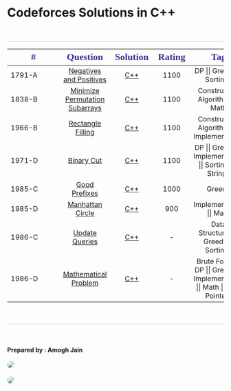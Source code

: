 <h1>Codeforces Solutions in C++</h1> 
<br>
<hr style="height:1px; background-color:#d0d0d0; margin-bottom: 0px;">   
<table>
 <thead>
  <tr style="color:#3b308f; font-family: Algerian; font-size: 22px;">
   <th style="min-width:100px">#</th>
   <th>Question</th>
   <th>Solution</th>
   <th>Rating</th>
   <th>Tag</th>
 </tr>
</thead>
<tbody>
  <tr>
    <td>1791-A</td>
    <td style="text-align:center;"><a href="https://codeforces.com/contest/1791/problem/E">Negatives and Positives</a></td>
    <td style="text-align:center;"><a href="./Codes/1791E.cpp">C++</a></td>
    <td style="text-align:center;">1100</td>
    <td style="text-align:center;">DP || Greedy || Sortings</td>
  </tr>
  <tr>
    <td>1838-B</td>
    <td style="text-align:center;"><a href="https://codeforces.com/contest/1838/problem/B">Minimize Permutation Subarrays</a></td>
    <td style="text-align:center;"><a href="./Codes/1838B.cpp">C++</a></td>
    <td style="text-align:center;">1100</td>
    <td style="text-align:center;">Constructive Algorithms || Math</td>
  </tr>
  <tr>
    <td>1966-B</td>
    <td style="text-align:center;"><a href="https://codeforces.com/contest/1966/problem/B">Rectangle Filling</a></td>
    <td style="text-align:center;"><a href="./Codes/1966B.cpp">C++</a></td>
    <td style="text-align:center;">1100</td>
    <td style="text-align:center;">Constructive Algorithms || Implementation</td>
  </tr>
  <tr>
    <td>1971-D</td>
    <td style="text-align:center;"><a href="https://codeforces.com/contest/1971/problem/D">Binary Cut</a></td>
    <td style="text-align:center;"><a href="./Codes/1971D.cpp">C++</a></td>
    <td style="text-align:center;">1100</td>
    <td style="text-align:center;">DP || Greedy || Implementation || Sortings || Strings</td>
  </tr>
  <tr>
    <td>1985-C</td>
    <td style="text-align:center;"><a href="https://codeforces.com/contest/1985/problem/C">Good Prefixes</a></td>
    <td style="text-align:center;"><a href="./Codes/1985C.cpp">C++</a></td>
    <td style="text-align:center;">1000</td>
    <td style="text-align:center;">Greedy</td>
  </tr>
  <tr>
    <td>1985-D</td>
    <td style="text-align:center;"><a href="https://codeforces.com/contest/1985/problem/D">Manhattan Circle</a></td>
    <td style="text-align:center;"><a href="./Codes/1985D.cpp">C++</a></td>
    <td style="text-align:center;">900</td>
    <td style="text-align:center;">Implementation || Math</td>
  </tr>
  <tr>
    <td>1986-C</td>
    <td style="text-align:center;"><a href="https://codeforces.com/contest/1986/problem/C">Update Queries</a></td>
    <td style="text-align:center;"><a href="./Codes/1986C.cpp">C++</a></td>
    <td style="text-align:center;">-</td>
    <td style="text-align:center;">Data Structures || Greedy || Sortings</td>
  </tr>
  <tr>
    <td>1986-D</td>
    <td style="text-align:center;"><a href="https://codeforces.com/contest/1986/problem/D">Mathematical Problem</a></td>
    <td style="text-align:center;"><a href="./Codes/1986D.cpp">C++</a></td>
    <td style="text-align:center;">-</td>
    <td style="text-align:center;">Brute Force || DP || Greedy || Implementation || Math || Two Pointers</td>
  </tr>
</tbody>
</table>



<footer>
  <hr style="height:1px; background-color:#d0d0d0; margin-top:50px">
  <br>
  <div id="contact">
    <h4>Prepared by : Amogh Jain</h4>
  </div>
  <div style="width:87.25px; height:28px; margin: 8px 0px;">
    <a href="mailto:amoghjain04@gmail.com">
      <img src="https://img.shields.io/badge/Gmail-D14836?style=for-the-badge&logo=gmail&logoColor=white" style="border-radius: 25px;">
    </a>
  </div>
  <div style="width:111px; height:28px; margin: 7px 0px;">
    <a href="https://www.linkedin.com/in/amoghjain04/">
      <img src="https://img.shields.io/badge/LinkedIn-0077B5?style=for-the-badge&logo=linkedin&logoColor=white" style="border-radius: 25px;">
    </a>
  </div>
</footer>



